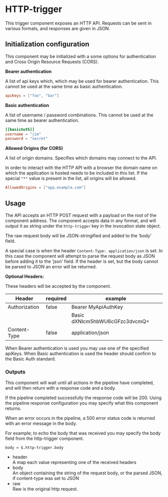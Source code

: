 # HTTP-trigger

This trigger component exposes an HTTP API. Requests can be sent in various
formats, and responses are given in JSON.

## Initialization configuration

This component may be initialized with a some options for authentication and
Cross Origin Resource Requests (CORS).

**Bearer authentication**

A list of api keys which, which may be used for bearer authentication. This
cannot be used at the same time as basic authentication.

```toml
apiKeys = ["foo", "bar"]
```

**Basic authentication**

A list of username / password combinations. This cannot be used at the same time
as bearer authentication.

```toml
[[basicAuth]]
username = "jim"
password = "secret"
```

**Allowed Origins (for CORS)**

A list of origin domains. Specifies which domains may connect to the API.

In order to interact with the HTTP API with a browser the domain name on which
the application is hosted needs to be included in this list. If the special
`"*"` value is present in the list, all origins will be allowed.

```toml
AllowedOrigins = ["app.example.com"]
```

## Usage

The API accepts an HTTP POST request with a payload on the root of the component
address. The component accepts data in any format, and will output it as string
under the `http-trigger` key in the invocation state object.

The raw request body will be JSON-stringified and added to the ‘body’ field.

A special case is when the header `Content-Type: application/json` is set. In
this case the component will attempt to parse the request body as JSON before
adding it to the ‘json’ field. If the header is set, but the body cannot be
parsed to JSON an error will be returned.

**Optional Headers:**

These headers will be accepted by the component.

| Header        | required | example                        |
| ------------- | -------- | ------------------------------ |
| Authorization | false    | Bearer MyApiAuthKey            |
|               |          | Basic dXNlcm5hbWU6cGFzc3dvcmQ= |
| Content-Type  | false    | application/json               |

When Bearer authentication is used you may use one of the specified apiKeys.
When Basic authentication is used the header should confirm to the Basic Auth
standard.

### Outputs

This component will wait until all actions in the pipeline have completed, and
will then return with a response code and a body.

If the pipeline completed successfully the response code will be 200. Using the
pipeline response configuration you may specify what this component returns.

When an error occurs in the pipeline, a 500 error status code is returned with
an error message in the body.

For example; to echo the body that was received you may specify the body field
from the http-trigger component.

```
body = $.http-trigger.body
```

- header  
  A map each value representing one of the received headers
- body  
  An object containing the string of the request body, or the parsed JSON, if
  content-type was set to JSON
- raw  
  Raw is the original http request.
